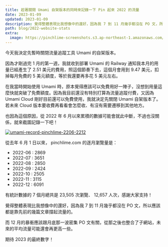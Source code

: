 ```yaml
---
title: 趁著關閉 Umami 自架版本的同時來記錄一下 Pin 起來 2022 的流量
date: 2023-01-09
updated: 2023-01-09
description: 覺得整體表現比我想像中的還好，因為我 7 到 11 月幾乎都沒在 PO 文，所以應該都是靠先前的幾篇文章撐起流量的。
path: blog/2022-website-stats
extra:
  image: https://pinchlime-screenshots.s3.ap-northeast-1.amazonaws.com/umami-record-pinchlime-2206-2212_7z9h7t.webp
---
```


今天我決定先暫時關閉流量追蹤工具 Umami 的自架版本。

因為才剛過完 1 月的第一週，我就收到部署 Umami 的 Railway 通知我本月的用量已經產生了 2.51 美元的費用，照這個節奏下去，這個月會用到 9.47 美元，扣掉每月免費的 5 美元額度，等於我還要再多花 5 美元左右。

在我當時開始使用 Umami 時，原本覺得應該可以免費用好一陣子，沒想到用量這麼快就突破了免費額度。因為我目前還沒有特別打算為流量追蹤付費，又因為 Umami Cloud 剛好目前還可以免費使用，我就決定先關閉 Umami 自架版本了。若未來 Cloud 版本要收費再看看會怎麼收、有沒有需要遷移到其他地方。

也因為這個原因，從 2022 年 6 月以來累積的數據可能會就此中斷，不過也沒關係，就來截圖記錄一下吧！

<a href="https://pinchlime-screenshots.s3.ap-northeast-1.amazonaws.com/umami-record-pinchlime-2206-2212_7z9h7t.webp" data-fancybox data-caption="umami-record-pinchlime-2206-2212">
  <img src="https://pinchlime-screenshots.s3.ap-northeast-1.amazonaws.com/umami-record-pinchlime-2206-2212_7z9h7t.webp" loading="lazy" alt="umami-record-pinchlime-2206-2212" align="center" />
</a>


從去年 6 月 1 日以來， pinchlime.com 的逐月瀏覽量是：

- 2022-06 : 2869
- 2022-07 : 3651
- 2022-08 : 2850
- 2022-09 : 2424
- 2022-10 : 2505
- 2022-11 : 3115
- 2022-12 : 6091

有統計數據的 7 個月總共是 23,505 次瀏覽、 12,657 人次，感謝大家支持！


覺得整體表現比我想像中的還好，因為我 7 到 11 月幾乎都沒在 PO 文，所以應該都是靠先前的幾篇文章撐起流量的。

而 12 月的暴衝應該跟月底那一波密集 PO 文有關，從那之後也整合了子網站，未來的平均流量可能還會再更高一些。

期待 2023 的最終數字！
